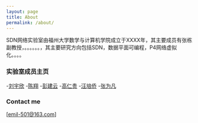 ```yaml
---
layout: page
title: About
permalink: /about/
---
```


SDN网络实验室由福州大学数学与计算机学院成立于XXXX年，其主要成员有张栋副教授，。。。。。。，其主要研究方向包括SDN，数据平面可编程，P4网络虚拟化。。。。

### 实验室成员主页
-[刘宇欣](https://yuxinliu.github.io)
-[陈翔](https://wasdns.github.io/Hall-of-Fame/)
-[彭建云](https://sstriver.github.io/sdnlab)
-[高仁贵](https://grglym.github.io/)
-[汪培侨](https://peiqiaoWang.github.io/person_introduction/)
-[张为凡](https://keepthebeats.github.io/)


### Contact me

[emil-501@163.com]
